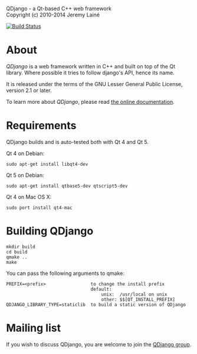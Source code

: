 QDjango - a Qt-based C++ web framework  
Copyright (c) 2010-2014 Jeremy Lainé

[![Build Status](https://travis-ci.org/jlaine/qdjango.png)](https://travis-ci.org/jlaine/qdjango)

About
=====

_QDjango_ is a web framework written in C++ and built on top of the Qt library.
Where possible it tries to follow django's API, hence its name.

It is released under the terms of the GNU Lesser General Public License, version 2.1 or later.

To learn more about _QDjango_, please read [the online documentation](http://doc.qdjango.org/).

Requirements
============

QDjango builds and is auto-tested both with Qt 4 and Qt 5.

Qt 4 on Debian:

    sudo apt-get install libqt4-dev

Qt 5 on Debian:

    sudo apt-get install qtbase5-dev qtscript5-dev

Qt 4 on Mac OS X:

    sudo port install qt4-mac

Building QDjango
================

    mkdir build
    cd build
    qmake ..
    make

You can pass the following arguments to qmake:

    PREFIX=<prefix>                 to change the install prefix
                                    default:
                                        unix:  /usr/local on unix
                                        other: $$[QT_INSTALL_PREFIX]
    QDJANGO_LIBRARY_TYPE=staticlib  to build a static version of QDjango

Mailing list
============

If you wish to discuss QDjango, you are welcome to join the [QDjango group](http://groups.google.com/group/qdjango).
